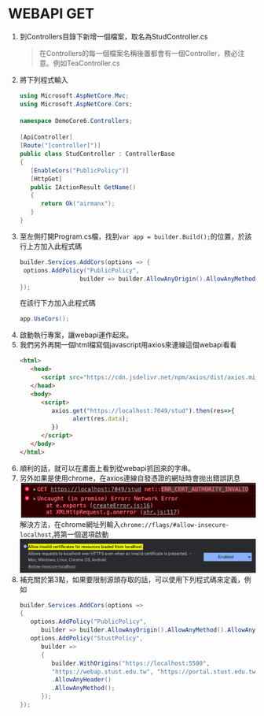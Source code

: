 # WEBAPI GET
1. 到Controllers目錄下新增一個檔案，取名為StudController.cs
   >在Controllers的每一個檔案名稱後置都會有一個Controller，務必注意。例如TeaController.cs
2. 將下列程式輸入  
   ```csharp
   using Microsoft.AspNetCore.Mvc;
   using Microsoft.AspNetCore.Cors;

   namespace DemoCore6.Controllers;

   [ApiController]
   [Route("[controller]")]
   public class StudController : ControllerBase
   {
      [EnableCors("PublicPolicy")]
      [HttpGet]
      public IActionResult GetName()
      {
         return Ok("airmanx");
      }
   }
   ```  
3. 至左側打開Program.cs檔，找到```var app = builder.Build();```的位置，於該行上方加入此程式碼  
   ```csharp
   builder.Services.AddCors(options => {
    options.AddPolicy("PublicPolicy",
                    builder => builder.AllowAnyOrigin().AllowAnyMethod().AllowAnyHeader());
   });
   ```  
   在該行下方加入此程式碼  
   ```csharp
   app.UseCors();
   ```  
4. 啟動執行專案，讓webapi運作起來。  
5. 我們另外再開一個html檔寫個javascript用axios來連線這個webapi看看  
   ```html
   <html>
      <head>
         <script src="https://cdn.jsdelivr.net/npm/axios/dist/axios.min.js"></script>
      </head>
      <body>
         <script>
            axios.get("https://localhost:7049/stud").then(res=>{
                  alert(res.data);
            })
         </script>
      </body>
   </html>
   ```
6. 順利的話，就可以在畫面上看到從webapi抓回來的字串。  
7. 另外如果是使用chrome，在axios連線自發憑證的網址時會抛出錯誤訊息  
   ![error](../images/8a66f23b-6c49-4488-b0d7-9b2e8ee2c186.png)  
   解決方法，在chrome網址列輸入```chrome://flags/#allow-insecure-localhost```,將第一個選項啟動  
   ![unsafeenable](../images/ebd6dd09-3b2b-4416-bce7-7609161015e2.png)  
8. 補充關於第3點，如果要限制源頭存取的話，可以使用下列程式碼來定義，例如  
   ```csharp
   builder.Services.AddCors(options =>
   {
      options.AddPolicy("PublicPolicy",
         builder => builder.AllowAnyOrigin().AllowAnyMethod().AllowAnyHeader());
      options.AddPolicy("StustPolicy",
         builder =>
         {
            builder.WithOrigins("https://localhost:5500", 
            "https://webap.stust.edu.tw", "https://portal.stust.edu.tw")
            .AllowAnyHeader()
            .AllowAnyMethod();
         });
   });
   ```  
   

